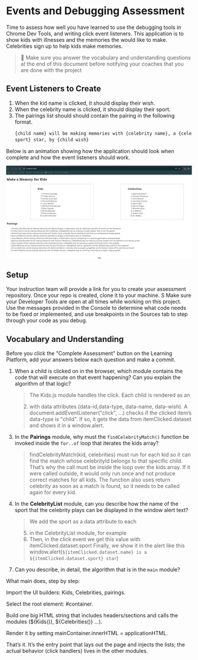 # Events and Debugging Assessment

Time to assess how well you have learned to use the debugging tools in Chrome Dev Tools, and writing click event listeners. This application is to show kids with illnesses and the memories the would like to make. Celebrities sign up to help kids make memories.

> 🧨 Make sure you answer the vocabulary and understanding questions at the end of this document before notifying your coaches that you are done with the project

## Event Listeners to Create

1. When the kid name is clicked, it should display their wish.
1. When the celebrity name is clicked, it should display their sport.
1. The pairings list should should contain the pairing in the following format.
   ```html
   {child name} will be making memories with {celebrity name}, a {celebrity
   sport} star, by {child wish}
   ```

Below is an animation showing how the application should look when complete and how the event listeners should work.

<img src="./images/debugging-events-assessment.gif" width="700px">

## Setup

Your instruction team will provide a link for you to create your assessment repository. Once your repo is created, clone it to your machine.
S
Make sure your Developer Tools are open at all times while working on this project. Use the messages provided in the Console to determine what code needs to be fixed or implemented, and use breakpoints in the Sources tab to step through your code as you debug.

## Vocabulary and Understanding

Before you click the "Complete Assessment" button on the Learning Platform, add your answers below each question and make a commit.

1. When a child is clicked on in the browser, which module contains the code that will execute on that event happening? Can you explain the algorithm of that logic?
   > The Kids.js module handles the click. Each child is rendered as an <li> with data attributes (data-id,data-type, data-name, data-wish). A document.addEventListener("click", …) checks if the clicked item’s data-type is "child". If so, it gets the data from itemClicked.dataset and shows it in a window.alert.
2. In the **Pairings** module, why must the `findCelebrityMatch()` function be invoked inside the `for..of` loop that iterates the kids array?
   > findCelebrityMatch(kid, celebrities) must run for each kid so it can find the match whose celebrityId belongs to that specific child. That’s why the call must be inside the loop over the kids array. If it were called outside, it would only run once and not produce correct matches for all kids. The function also uses return celebrity as soon as a match is found, so it needs to be called again for every kid.
3. In the **CelebrityList** module, can you describe how the name of the sport that the celebrity plays can be displayed in the window alert text?
   > We add the sport as a data attribute to each <li> in the CelebrityList module, for example <li data-sport="${star.sport}"> Then, in the click event we get this value with itemClicked.dataset.sport Finally, we show it in the alert like this window.alert(`${itemClicked.dataset.name} is a ${itemClicked.dataset.sport} star`)
4. Can you describe, in detail, the algorithm that is in the `main` module?
   >

What main does, step by step:

Import the UI builders: Kids, Celebrities, pairings.

Select the root element: #container.

Build one big HTML string that includes headers/sections and calls the modules (${Kids()}, ${Celebrities()} …).

Render it by setting mainContainer.innerHTML = applicationHTML.

That’s it. It’s the entry point that lays out the page and injects the lists; the actual behavior (click handlers) lives in the other modules.
